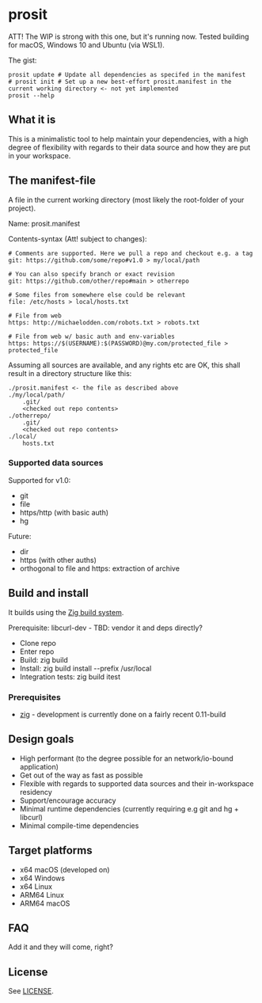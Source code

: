 # prosit

ATT! The WIP is strong with this one, but it's running now. Tested building for macOS, Windows 10 and Ubuntu (via WSL1).

The gist:

    prosit update # Update all dependencies as specifed in the manifest
    # prosit init # Set up a new best-effort prosit.manifest in the current working directory <- not yet implemented
    prosit --help


## What it is

This is a minimalistic tool to help maintain your dependencies, with a high degree of flexibility with regards to their data source and how they are put in your workspace.

## The manifest-file 

A file in the current working directory (most likely the root-folder of your project). 

Name: prosit.manifest

Contents-syntax (Att! subject to changes):

    # Comments are supported. Here we pull a repo and checkout e.g. a tag
    git: https://github.com/some/repo#v1.0 > my/local/path

    # You can also specify branch or exact revision
    git: https://github.com/other/repo#main > otherrepo

    # Some files from somewhere else could be relevant
    file: /etc/hosts > local/hosts.txt

    # File from web
    https: http://michaelodden.com/robots.txt > robots.txt

    # File from web w/ basic auth and env-variables
    https: https://$(USERNAME):$(PASSWORD)@my.com/protected_file > protected_file

Assuming all sources are available, and any rights etc are OK, this shall result in a directory structure like this:

    ./prosit.manifest <- the file as described above
    ./my/local/path/
        .git/
        <checked out repo contents>
    ./otherrepo/
        .git/
        <checked out repo contents>
    ./local/
        hosts.txt

### Supported data sources

Supported for v1.0:
* git
* file
* https/http (with basic auth)
* hg

Future:
* dir
* https (with other auths)
* orthogonal to file and https: extraction of archive


## Build and install

It builds using the [Zig build system](https://ziglang.org/learn/overview/#zig-build-system).

Prerequisite: libcurl-dev - TBD: vendor it and deps directly?

* Clone repo
* Enter repo
* Build: zig build
* Install: zig build install --prefix /usr/local
* Integration tests: zig build itest


### Prerequisites

* [zig](https://ziglang.org/) - development is currently done on a fairly recent 0.11-build

## Design goals

* High performant (to the degree possible for an network/io-bound application)
* Get out of the way as fast as possible
* Flexible with regards to supported data sources and their in-workspace residency
* Support/encourage accuracy
* Minimal runtime dependencies (currently requiring e.g git and hg + libcurl)
* Minimal compile-time dependencies

## Target platforms

* x64 macOS (developed on)
* x64 Windows
* x64 Linux
* ARM64 Linux
* ARM64 macOS

## FAQ

Add it and they will come, right?


## License

See [LICENSE](LICENSE).
